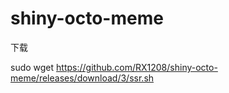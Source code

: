 # shiny-octo-meme


下载

sudo wget https://github.com/RX1208/shiny-octo-meme/releases/download/3/ssr.sh

